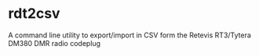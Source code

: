 # rdt2csv
A command line utility to export/import in CSV form the Retevis RT3/Tytera DM380 DMR radio codeplug
